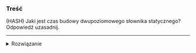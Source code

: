 ### Treść
(HASH)
Jaki jest czas budowy dwupoziomowego słownika statycznego? Odpowiedź uzasadnij.

------
<details><summary>Rozwiązanie</summary>
<p>
